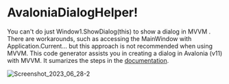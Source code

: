 # AvaloniaDialogHelper!

You can't do just Window1.ShowDialog(this) to show a dialog in MVVM . There are workarounds, such as accessing the MainWindow with Application.Current... but this approach is not recommended when using MVVM.
This code generator assists you in creating a dialog in Avalonia (v11) with MVVM. It sumarizes the steps in the [documentation](https://docs.avaloniaui.net/docs/next/tutorials/music-store-app/opening-a-dialog#show-dialog).


![Screenshot_2023_06_28-2](https://github.com/spinalcord/Avalonia-Dialog-Helper/assets/4529150/9b14fb76-22ae-4d57-9f30-62442e26915f)
